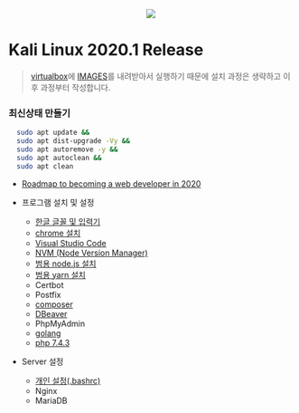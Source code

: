 <p align="center"><img src="https://www.kali.org/wp-content/uploads/2020/01/kali-2020.1.png"></p>

# Kali Linux 2020.1 Release
> [virtualbox](https://www.virtualbox.org/)에 [IMAGES](https://www.offensive-security.com/kali-linux-vm-vmware-virtualbox-image-download/#1572305786534-030ce714-cc3b)를 내려받아서 실행하기 때문에 설치 과정은 생략하고 이후 과정부터 작성합니다.
### 최신상태 만들기
```sh
  sudo apt update &&
  sudo apt dist-upgrade -Vy &&
  sudo apt autoremove -y &&
  sudo apt autoclean &&
  sudo apt clean 
```
* [Roadmap to becoming a web developer in 2020](https://github.com/kamranahmedse/developer-roadmap)

* 프로그램 설치 및 설정
  - [한글 글꼴 및 입력기](./install/hangul.md)
  - [chrome 설치](./install/chrome.md)
  - [Visual Studio Code](./install/vscode.md)
  - [NVM (Node Version Manager)](./install/nvm.md)
  - [범용 node.js 설치](./install/nodejs.md)
  - [범용 yarn 설치](./install/yarn.md)
  - Certbot
  - Postfix
  - [composer](./install/composer.md)
  - [DBeaver](./install/DBeaver.md)
  - PhpMyAdmin
  - [golang](./install/golang.md)
  - [php 7.4.3](./install/php.md)

* Server 설정
  - [개인 설정(.bashrc)](./settings/bashrc.md)
  - Nginx 
  - MariaDB